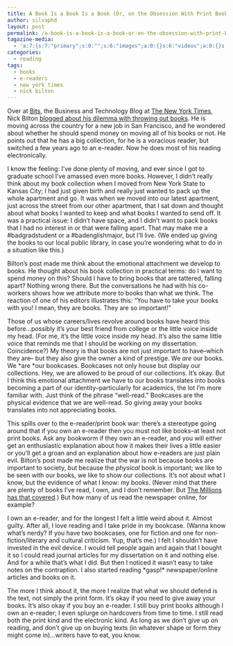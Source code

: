 ```yaml
---
title: A Book Is a Book Is a Book (Or, on the Obsession With Print Books)
author: silvaphd
layout: post
permalink: /a-book-is-a-book-is-a-book-or-on-the-obsession-with-print-books/
tagazine-media:
  - 'a:7:{s:7:"primary";s:0:"";s:6:"images";a:0:{}s:6:"videos";a:0:{}s:11:"image_count";s:1:"0";s:6:"author";s:7:"6554901";s:7:"blog_id";s:8:"21879715";s:9:"mod_stamp";s:19:"2011-07-29 13:09:43";}'
categories:
  - reading
tags:
  - books
  - e-readers
  - new york times
  - nick bilton
---
```

Over at [Bits][1], the Business and Technology Blog at [The New York Times][2], Nick Bilton [blogged about his dilemma with throwing out books][3]. He is moving across the country for a new job in San Francisco, and he wondered about whether he should spend money on moving all of his books or not. He points out that he has a big collection, for he is a voracious reader, but switched a few years ago to an e-reader. Now he does most of his reading electronically.

I know the feeling: I&#8217;ve done plenty of moving, and ever since I got to graduate school I&#8217;ve amassed even more books. However, I didn&#8217;t really think about my book collection when I moved from New York State to Kansas City; I had just given birth and really just wanted to pack up the whole apartment and go. It was when we moved into our latest apartment, just across the street from our other apartment, that I sat down and thought about what books I wanted to keep and what books I wanted to send off. It was a practical issue: I didn&#8217;t have space, and I didn&#8217;t want to pack books that I had no interest in or that were falling apart. That may make me a #badgradstudent or a #badenglishmajor, but I&#8217;ll live. (We ended up giving the books to our local public library, in case you&#8217;re wondering what to do in a situation like this.)

Bilton&#8217;s post made me think about the emotional attachment we develop to books. He thought about his book collection in practical terms: do I want to spend money on this? Should I have to bring books that are tattered, falling apart? Nothing wrong there. But the conversations he had with his co-workers shows how we attribute more to books than what we think. The reaction of one of his editors illustrates this: &#8220;You have to take your books with you! I mean, they are books. They are so important!&#8221;

Those of us whose careers/lives revolve around books have heard this before&#8230;possibly it&#8217;s your best friend from college or the little voice inside my head. (For me, it&#8217;s the little voice inside my head. It&#8217;s also the same little voice that reminds me that I should be working on my dissertation. Coincidence?) My theory is that books are not just important to have&#8211;which they are&#8211; but they also give the owner a kind of prestige. We *are* our books. We *are *our bookcases. Bookcases not only house but display our collections. Hey, we are allowed to be proud of our collections. It&#8217;s okay. But I think this emotional attachment we have to our books translates into books becoming a part of our identity&#8211;particularly for academics, the lot I&#8217;m more familiar with. Just think of the phrase &#8220;well-read.&#8221; Bookcases are the physical evidence that we are well-read. So giving away your books translates into not appreciating books.

This spills over to the e-reader/print book war: there&#8217;s a stereotype going around that if you own an e-reader then you must not like books&#8211;at least not print books. Ask any bookworm if they own an e-reader, and you will either get an enthusiastic explanation about how it makes their lives a little easier or you&#8217;ll get a groan and an explanation about how e-readers are just plain evil. Bilton&#8217;s post made me realize that the war is not because books are important to society, but because the *physical* book is important; we like to be seen with our books, we like to show our collections. It&#8217;s not about what I know, but the evidence of what I know: my books. (Never mind that there are plenty of books I&#8217;ve read, I own, and I don&#8217;t remember. But [The Millions has that covered][4].) But how many of us read the newspaper online, for example?

I own an e-reader, and for the longest I felt a little weird about it. Almost guilty. After all, I love reading and I take pride in my bookcase. (Wanna know what&#8217;s nerdy? If you have two bookcases, one for fiction and one for non-fiction/literary and cultural criticism. Yup, that&#8217;s me.) I felt I shouldn&#8217;t have invested in the evil device. I would tell people again and again that I bought it so I could read journal articles for my dissertation on it and nothing else. And for a while that&#8217;s what I did. But then I noticed it wasn&#8217;t easy to take notes on the contraption. I also started reading \*gasp!\* newspaper/online articles and books on it.

The more I think about it, the more I realize that what we should defend is the text, not simply the print form. It&#8217;s okay if you need to give away your books. It&#8217;s also okay if you buy an e-reader. I still buy print books although I own an e-reader; I even splurge on hardcovers from time to time. I still read both the print kind and the electronic kind. As long as we don&#8217;t give up on reading, and don&#8217;t give up on buying texts (in whatever shape or form they might come in)&#8230;writers have to eat, you know.

 [1]: http://bits.blogs.nytimes.com/
 [2]: http://www.nytimes.com/
 [3]: http://bits.blogs.nytimes.com/2011/07/27/paper-books-should-they-stay-or-should-they-go/#more-70367
 [4]: http://www.themillions.com/2011/07/good-luck-memory.html